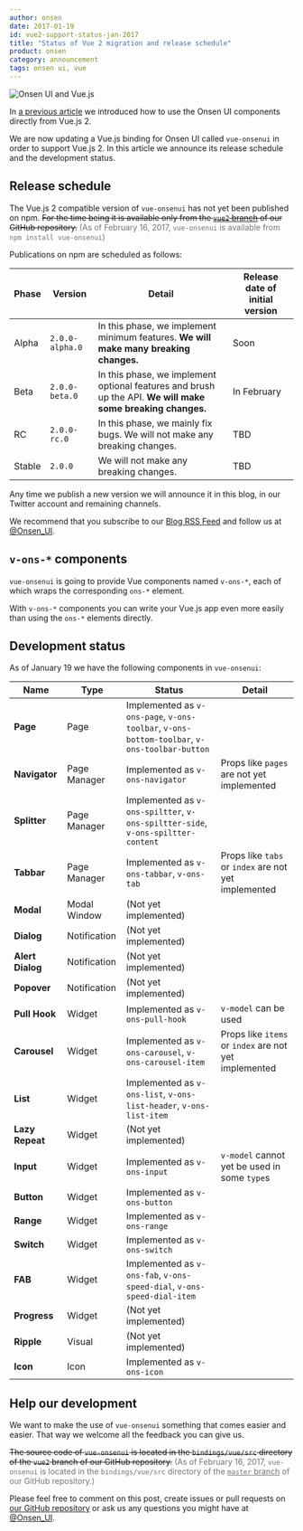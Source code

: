 ```yaml
---
author: onsen
date: 2017-01-19
id: vue2-support-status-jan-2017
title: "Status of Vue 2 migration and release schedule"
product: onsen
category: announcement
tags: onsen ui, vue
---
```


![Onsen UI and Vue.js](https://onsen.io/blog/content/images/2016/Aug/onsen_vue.png)

In [a previous article](https://onsen.io/blog/onsen-ui-vue-2/) we introduced how to use the Onsen UI components directly from Vue.js 2.

We are now updating a Vue.js binding for Onsen UI called `vue-onsenui` in order to support Vue.js 2.
In this article we announce its release schedule and the development status.

<!-- more -->

## Release schedule

The Vue.js 2 compatible version of `vue-onsenui` has not yet been published on npm.
~~For the time being it is available only from the [`vue2` branch](https://github.com/OnsenUI/OnsenUI/tree/vue2/bindings/vue) of our GitHub repository.~~
<span style="opacity: 0.6">(As of February 16, 2017, `vue-onsenui` is available from `npm install vue-onsenui`)</span>

Publications on npm are scheduled as follows:

|Phase|Version|Detail|Release date of initial version|
|-|-|-|-|
|Alpha|`2.0.0-alpha.0`|In this phase, we implement minimum features. **We will make many breaking changes.**|Soon|
|Beta|`2.0.0-beta.0`|In this phase, we implement optional features and brush up the API. **We will make some breaking changes.**|In February|
|RC|`2.0.0-rc.0`|In this phase, we mainly fix bugs. We will not make any breaking changes.|TBD|
|Stable|`2.0.0`|We will not make any breaking changes.|TBD|

Any time we publish a new version we will announce it in this blog, in our Twitter account and remaining channels.

We recommend that you subscribe to our [Blog RSS Feed](https://onsen.io/blog/rss.xml) and follow us at [@Onsen_UI](https://twitter.com/Onsen_UI).

## `v-ons-*` components

`vue-onsenui` is going to provide Vue components named `v-ons-*`, each of which wraps the corresponding `ons-*` element.

With `v-ons-*` components you can write your Vue.js app even more easily than using the `ons-*` elements directly.

## Development status

As of January 19 we have the following components in `vue-onsenui`:

|Name|Type|Status|Detail|
|-|-|-|-|
|**Page**|Page|Implemented as `v-ons-page`, `v-ons-toolbar`, `v-ons-bottom-toolbar`, `v-ons-toolbar-button`||
|**Navigator**|Page Manager|Implemented as `v-ons-navigator`| Props like `pages` are not yet implemented |
|**Splitter**|Page Manager|Implemented as `v-ons-spiltter`, `v-ons-spiltter-side`, `v-ons-spiltter-content`||
|**Tabbar**|Page Manager|Implemented as `v-ons-tabbar`, `v-ons-tab`| Props like `tabs` or `index` are not yet implemented |
|**Modal**|Modal Window|(Not yet implemented)||
|**Dialog**|Notification|(Not yet implemented)||
|**Alert Dialog**|Notification|(Not yet implemented)||
|**Popover**|Notification|(Not yet implemented)||
|**Pull Hook**|Widget|Implemented as `v-ons-pull-hook`|`v-model` can be used|
|**Carousel**|Widget|Implemented as `v-ons-carousel`, `v-ons-carousel-item`| Props like `items` or `index` are not yet implemented |
|**List**|Widget|Implemented as `v-ons-list`, `v-ons-list-header`, `v-ons-list-item`||
|**Lazy Repeat**|Widget|(Not yet implemented)||
|**Input**|Widget|Implemented as `v-ons-input`| `v-model` cannot yet be used in some `type`s |
|**Button**|Widget|Implemented as `v-ons-button`||
|**Range**|Widget|Implemented as `v-ons-range`||
|**Switch**|Widget|Implemented as `v-ons-switch`||
|**FAB**|Widget|Implemented as `v-ons-fab`, `v-ons-speed-dial`, `v-ons-speed-dial-item`||
|**Progress**|Widget|(Not yet implemented)||
|**Ripple**|Visual|(Not yet implemented)||
|**Icon**|Icon|Implemented as `v-ons-icon`|||

## Help our development

We want to make the use of `vue-onsenui` something that comes easier and easier.
That way we welcome all the feedback you can give us.

~~The source code of `vue-onsenui` is located in the `bindings/vue/src` directory of the `vue2` branch of our GitHub repository.~~
<span style="opacity: 0.6">(As of February 16, 2017, `vue-onsenui` is located in the `bindings/vue/src` directory of the [`master` branch](https://github.com/OnsenUI/OnsenUI/tree/master/bindings/vue) of our GitHub repository.)</span>

Please feel free to comment on this post, create issues or pull requests on [our GitHub repository](https://github.com/OnsenUI/OnsenUI) or ask us any questions you might have at [@Onsen_UI](https://twitter.com/Onsen_UI).
